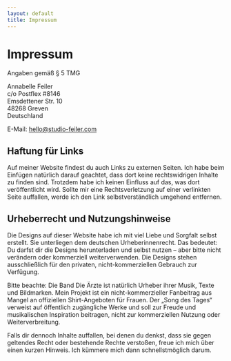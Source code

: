 ```yaml
---
layout: default
title: Impressum
---
```


# Impressum

Angaben gemäß § 5 TMG

Annabelle Feiler  
c/o Postflex #8146  
Emsdettener Str. 10  
48268 Greven  
Deutschland

E-Mail: [hello@studio-feiler.com](mailto:hello@studio-feiler.com)

## Haftung für Links

Auf meiner Website findest du auch Links zu externen Seiten. Ich habe beim Einfügen natürlich darauf geachtet, dass dort keine rechtswidrigen Inhalte zu finden sind. Trotzdem habe ich keinen Einfluss auf das, was dort veröffentlicht wird. Sollte mir eine Rechtsverletzung auf einer verlinkten Seite auffallen, werde ich den Link selbstverständlich umgehend entfernen.

## Urheberrecht und Nutzungshinweise

Die Designs auf dieser Website habe ich mit viel Liebe und Sorgfalt selbst erstellt. Sie unterliegen dem deutschen Urheberinnenrecht. Das bedeutet: Du darfst dir die Designs herunterladen und selbst nutzen – aber bitte nicht verändern oder kommerziell weiterverwenden. Die Designs stehen ausschließlich für den privaten, nicht-kommerziellen Gebrauch zur Verfügung.

Bitte beachte: Die Band Die Ärzte ist natürlich Urheber ihrer Musik, Texte und Bildmarken. Mein Projekt ist ein nicht-kommerzieller Fanbeitrag aus Mangel an offiziellen Shirt-Angeboten für Frauen. Der „Song des Tages“ verweist auf öffentlich zugängliche Werke und soll zur Freude und musikalischen Inspiration beitragen, nicht zur kommerziellen Nutzung oder Weiterverbreitung.

Falls dir dennoch Inhalte auffallen, bei denen du denkst, dass sie gegen geltendes Recht oder bestehende Rechte verstoßen, freue ich mich über einen kurzen Hinweis. Ich kümmere mich dann schnellstmöglich darum.
